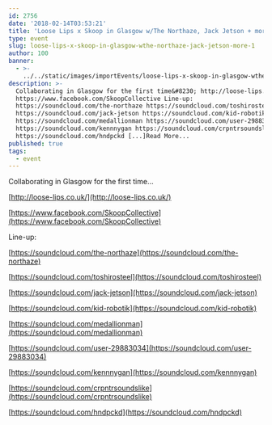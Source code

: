 ```yaml
---
id: 2756
date: '2018-02-14T03:53:21'
title: 'Loose Lips x Skoop in Glasgow w/The Northaze, Jack Jetson + more - Loose Lips'
type: event
slug: loose-lips-x-skoop-in-glasgow-wthe-northaze-jack-jetson-more-1
author: 100
banner:
  - >-
    ../../static/images/importEvents/loose-lips-x-skoop-in-glasgow-wthe-northaze-jack-jetson-more-1/image2756.jpeg
description: >-
  Collaborating in Glasgow for the first time&#8230; http://loose-lips.co.uk/
  https://www.facebook.com/SkoopCollective Line-up:
  https://soundcloud.com/the-northaze https://soundcloud.com/toshirosteel
  https://soundcloud.com/jack-jetson https://soundcloud.com/kid-robotik
  https://soundcloud.com/medallionman https://soundcloud.com/user-29883034
  https://soundcloud.com/kennnygan https://soundcloud.com/crpntrsoundslike
  https://soundcloud.com/hndpckd [...]Read More...
published: true
tags:
  - event
---
```

Collaborating in Glasgow for the first time…

[](http://loose-lips.co.uk/)[http://loose-lips.co.uk/](http://loose-lips.co.uk/)

[](https://www.facebook.com/SkoopCollective)[https://www.facebook.com/SkoopCollective](https://www.facebook.com/SkoopCollective)

Line-up:

[](https://soundcloud.com/the-northaze)[https://soundcloud.com/the-northaze](https://soundcloud.com/the-northaze)

[](https://soundcloud.com/toshirosteel)[https://soundcloud.com/toshirosteel](https://soundcloud.com/toshirosteel)

[](https://soundcloud.com/jack-jetson)[https://soundcloud.com/jack-jetson](https://soundcloud.com/jack-jetson)

[](https://soundcloud.com/kid-robotik)[https://soundcloud.com/kid-robotik](https://soundcloud.com/kid-robotik)

[](https://soundcloud.com/medallionman)[https://soundcloud.com/medallionman](https://soundcloud.com/medallionman)

[](https://soundcloud.com/user-29883034)[https://soundcloud.com/user-29883034](https://soundcloud.com/user-29883034)

[](https://soundcloud.com/kennnygan)[https://soundcloud.com/kennnygan](https://soundcloud.com/kennnygan)

[](https://soundcloud.com/crpntrsoundslike)[https://soundcloud.com/crpntrsoundslike](https://soundcloud.com/crpntrsoundslike)

[](https://soundcloud.com/hndpckd)[https://soundcloud.com/hndpckd](https://soundcloud.com/hndpckd)